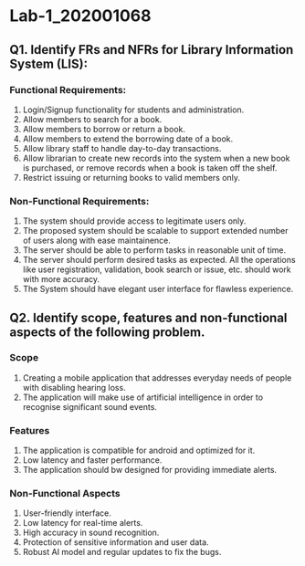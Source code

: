 # Lab-1_202001068

## Q1. Identify FRs and NFRs for Library Information System (LIS):

### Functional Requirements:

1. Login/Signup functionality for students and administration.
2. Allow members to search for a book.
3. Allow members to borrow or return a book.
4. Allow members to extend the borrowing date of a book.
5. Allow library staff to handle day-to-day transactions.
6. Allow librarian to create new records into the system when a new book is purchased, or remove records when a book is taken off the shelf.
7. Restrict issuing or returning books to valid members only.

### Non-Functional Requirements:

1. The system should provide access to legitimate users only.
2. The proposed system should be scalable to support extended number of users along with ease maintainence.
3. The server should be able to perform tasks in reasonable unit of time.
4. The server should perform desired tasks as expected. All the operations like user registration, validation, book search or issue, etc. should work with more accuracy.
5. The System should have elegant user interface for flawless experience.

## Q2. Identify scope, features and non-functional aspects of the following problem.

### Scope
1. Creating a mobile application that addresses everyday needs of people with disabling hearing loss.
2. The application will make use of artificial intelligence in order to recognise significant sound events.

### Features
1. The application is compatible for android and optimized for it.
2. Low latency and faster performance.
3. The application should bw designed for providing immediate alerts.

### Non-Functional Aspects
1. User-friendly interface.
2. Low latency for real-time alerts.
3. High accuracy in sound recognition.
4. Protection of sensitive information and user data.
5. Robust AI model and regular updates to fix the bugs.
